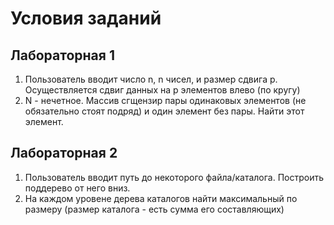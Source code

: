 Условия заданий
===============
Лабораторная 1
--------------
1.  Пользователь вводит число n, n чисел, и размер сдвига p. Осуществляется сдвиг данных на p элементов влево (по кругу)
2. N - нечетное. Массив сгщензир пары одинаковых элементов (не обязательно стоят подряд) и один элемент без пары. Найти этот элемент. 


Лабораторная 2
--------------
1. Пользователь вводит путь до некоторого файла/каталога. Построить поддерево от него вниз. 
2. На каждом уровене дерева каталогов найти максимальный по размеру (размер каталога - есть сумма его составляющих)

